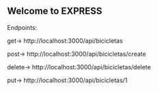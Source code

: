 ## Welcome to EXPRESS

Endpoints:


get-> http://localhost:3000/api/bicicletas


post-> http://localhost:3000/api/bicicletas/create


delete-> http://localhost:3000/api/bicicletas/delete


put-> http://localhost:3000/api/bicicletas/1


